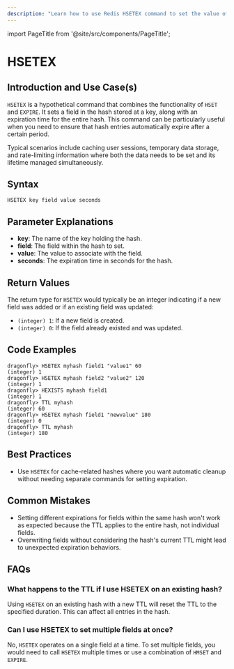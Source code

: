 ```yaml
---
description: "Learn how to use Redis HSETEX command to set the value of a hash field and its expiry time. A smart way to manage temporary data."
---
```


import PageTitle from '@site/src/components/PageTitle';

# HSETEX

<PageTitle title="Redis HSETEX Explained (Better Than Official Docs)" />

## Introduction and Use Case(s)

`HSETEX` is a hypothetical command that combines the functionality of `HSET` and `EXPIRE`. It sets a field in the hash stored at a key, along with an expiration time for the entire hash. This command can be particularly useful when you need to ensure that hash entries automatically expire after a certain period.

Typical scenarios include caching user sessions, temporary data storage, and rate-limiting information where both the data needs to be set and its lifetime managed simultaneously.

## Syntax

```plaintext
HSETEX key field value seconds
```

## Parameter Explanations

- **key**: The name of the key holding the hash.
- **field**: The field within the hash to set.
- **value**: The value to associate with the field.
- **seconds**: The expiration time in seconds for the hash.

## Return Values

The return type for `HSETEX` would typically be an integer indicating if a new field was added or if an existing field was updated:

- `(integer) 1`: If a new field is created.
- `(integer) 0`: If the field already existed and was updated.

## Code Examples

```cli
dragonfly> HSETEX myhash field1 "value1" 60
(integer) 1
dragonfly> HSETEX myhash field2 "value2" 120
(integer) 1
dragonfly> HEXISTS myhash field1
(integer) 1
dragonfly> TTL myhash
(integer) 60
dragonfly> HSETEX myhash field1 "newvalue" 180
(integer) 0
dragonfly> TTL myhash
(integer) 180
```

## Best Practices

- Use `HSETEX` for cache-related hashes where you want automatic cleanup without needing separate commands for setting expiration.

## Common Mistakes

- Setting different expirations for fields within the same hash won't work as expected because the TTL applies to the entire hash, not individual fields.
- Overwriting fields without considering the hash's current TTL might lead to unexpected expiration behaviors.

## FAQs

### What happens to the TTL if I use HSETEX on an existing hash?

Using `HSETEX` on an existing hash with a new TTL will reset the TTL to the specified duration. This can affect all entries in the hash.

### Can I use HSETEX to set multiple fields at once?

No, `HSETEX` operates on a single field at a time. To set multiple fields, you would need to call `HSETEX` multiple times or use a combination of `HMSET` and `EXPIRE`.
